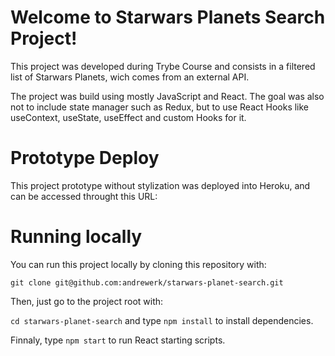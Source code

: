 # Welcome to Starwars Planets Search Project!

This project was developed during Trybe Course and consists in a filtered list of Starwars Planets, wich comes from an external API.

The project was build using mostly JavaScript and React. The goal was also not to include state manager such as Redux, but to use React Hooks  like useContext, useState, useEffect and custom Hooks for it. 


# Prototype Deploy

This project prototype without stylization was deployed into Heroku, and can be accessed throught this URL:

# Running locally

You can run this project locally by cloning this repository with:

`git clone git@github.com:andrewerk/starwars-planet-search.git`


Then, just go to the project root with:

`cd starwars-planet-search` and type `npm install` to install dependencies.

Finnaly, type `npm start` to run React starting scripts.
